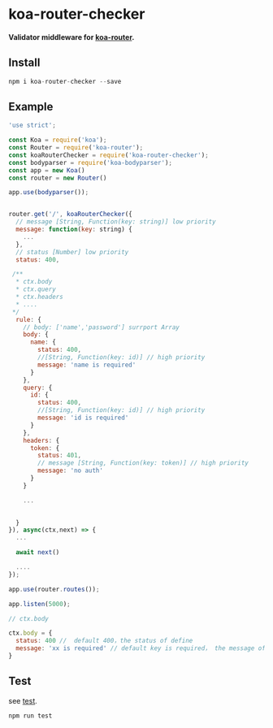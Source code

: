 # koa-router-checker

#### Validator middleware for [koa-router](https://github.com/koajs/router).

## Install

```js
npm i koa-router-checker --save
```

## Example

```js
'use strict';

const Koa = require('koa');
const Router = require('koa-router');
const koaRouterChecker = require('koa-router-checker');
const bodyparser = require('koa-bodyparser');
const app = new Koa()
const router = new Router()

app.use(bodyparser());


router.get('/', koaRouterChecker({
  // message [String, Function(key: string)] low priority
  message: function(key: string) {
    ...
  },
  // status [Number] low priority
  status: 400,

 /**
  * ctx.body
  * ctx.query
  * ctx.headers
  * ....
 */
  rule: {
    // body: ['name','password'] surrport Array
    body: {
      name: {
        status: 400,
        //[String, Function(key: id)] // high priority
        message: 'name is required'
      }
    },
    query: {
      id: {
        status: 400,
        //[String, Function(key: id)] // high priority
        message: 'id is required'
      }
    },
    headers: {
      token: {
        status: 401,
        // message [String, Function(key: token)] // high priority
        message: 'no auth'
      }
    }

    ...

    
  }
}), async(ctx,next) => {
  ...

  await next()

  ....
});

app.use(router.routes());

app.listen(5000);
```

```js
// ctx.body

ctx.body = {
  status: 400 //  default 400，the status of define
  message: 'xx is required' // default key is required， the message of define
}

```

## Test

see [test](https://github.com/zhangjialegh/koa-router-checker/blob/master/test/middleware.test.js).

```js
npm run test
```

